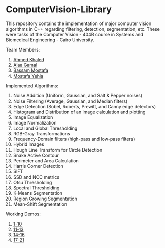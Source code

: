 # ComputerVision-Library

This repository contains the implementation of major computer vision algorithms in C++ regarding filtering, detection, segmentation, etc. These were tasks of the Computer Vision - 404B course in Systems and Biomedical Engineering - Cairo University.

Team Members:

1. [Ahmed Khaled](https://github.com/AhmedKhaled8)
2. [Alaa Gamal](https://github.com/alaagamal98)
3. [Bassam Mostafa](https://github.com/BassamMasry)
4. [Mostafa Yehia](https://github.com/mostafa20223)

Implemented Algorithms:
1. Noise Addition (Uniform, Gaussian, and Salt & Pepper noises)
2. Noise Filtering (Average, Gaussian, and Median filters)
3. Edge Detection (Sobel, Roberts, Prewitt, and Canny edge detectors)
4. Histogram and Distribution of an image calculation and plotting
5. Image Equalization
6. Image Normalization
7. Local and Global Thresholding
8. RGB-Gray Transformations
9. Frequency-Domain filters (high-pass and low-pass filters)
10. Hybrid Images
11. Hough Line Transform for Circle Detection
12. Snake Active Contour
13. Perimeter and Area Calculation
14. Harris Corner Detection
15. SIFT
16. SSD and NCC metrics
17. Otsu Thresholding
18. Spectral Thresholding
19. K-Means Segmentation
20. Region Growing Segmentation
21. Mean-Shift Segmentation


Working Demos:
1. [1-10](https://www.youtube.com/watch?v=GOAKl4p0DR8)
2. [11-13](https://www.youtube.com/watch?v=Y5AyvZC-q4o&t=15s)
3. [14-16](https://www.youtube.com/watch?v=IUfXZXezEzM)
4. [17-21](https://www.youtube.com/watch?v=yXE48uINgzg)

